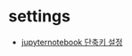 # settings

- [jupyternotebook 단축키 설정](https://github.com/jc3wrld999/settings/blob/master/custom.js)